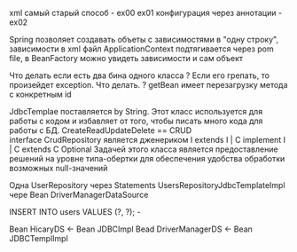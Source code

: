 xml самый старый способ - ex00 ex01
конфигурация через аннотации - ex02

Spring позволяет создавать объеты с зависимостями в "одну строку", зависимости в xml файл
ApplicationContext подтягивается через pom file, в BeanFactory можно увидеть зависимости и сам объект

Что делать если есть два бина одного класса ? Если его грепать, то произейдет exception. Что делать. ? getBean имеет перезагрузку метода с конкретным id

JdbcTemplae поставляется by String. Этот класс используется для работы с кодом и избавляет от того, чтобы писать много кода для работы с БД.
CreateReadUpdateDelete == CRUD\
interface CrudRepository<T> является дженериком
I extends I | C implement I | C extends C
Optional<User> Задачей этого класса является предоставление решений на уровне типа-обертки для обеспечения удобства обработки возможных null-значений

Одна UserRepository через Statements
UsersRepositoryJdbcTemplateImpl чере Bean DriverManagerDataSource
  
INSERT INTO users VALUES (?, ?); - 
  
Bean HicaryDS <- Bean JDBCImpl
Bead DriverManagerDS <- Bean JDBCTemplImpl

